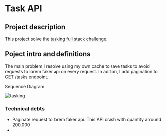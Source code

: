 # Task API 

## Project description
This project solve the [tasking full stack challenge](https://drive.google.com/file/d/1clquVvZzv_A-tJ-Y7HuHcj_RZPgKx5PG/view?usp=sharing).

## Poject intro and definitions

The main problem I resolve using my own cache to save tasks to avoid requests to lorem faker api on every request. In adition, I add pagination to GET /tasks endpoint. 

Sequence Diagram

![tasking](https://user-images.githubusercontent.com/7562704/142901262-885d4653-cc98-42a8-89b5-c802b61e5a32.png)

### Technical debts
- Paginate request to lorem faker api. This API crash with quantity arround 200.000
- 
